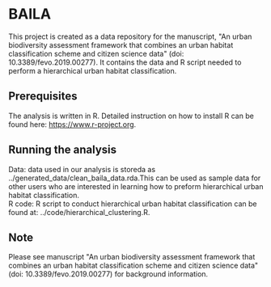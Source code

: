 # BAILA
This project is created as a data repository for the manuscript, "An urban biodiversity assessment framework that combines an urban habitat classification scheme and citizen science data" (doi: 10.3389/fevo.2019.00277). It contains the data and R script needed to perform a hierarchical urban habitat classification. 


## Prerequisites
The analysis is written in R. Detailed instruction on how to 
install R can be found here: https://www.r-project.org.


## Running the analysis
Data: data used in our analysis is storeda as ../generated_data/clean_baila_data.rda.This can be used as sample data for other users who are interested in learning how to preform hierarchical urban habitat classification.
<br /> R code: R script to conduct hierarchical urban habitat classification can be found at: ../code/hierarchical_clustering.R. 

## Note
Please see manuscript "An urban biodiversity assessment framework that combines an urban habitat classification scheme and citizen science data" (doi: 10.3389/fevo.2019.00277) for background information.
